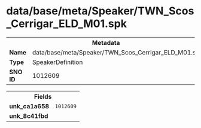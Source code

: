 <h1>data/base/meta/Speaker/TWN_Scos_Cerrigar_ELD_M01.spk</h1><table><tr><th colspan="100%">Metadata</th></tr><tr><td><b>Name</b></td><td>data/base/meta/Speaker/TWN_Scos_Cerrigar_ELD_M01.spk</td></tr><tr><td><b>Type</b></td><td>SpeakerDefinition</td></tr><tr><td><b>SNO ID</b></td><td>1012609</td></tr></table>

<table><tr><th colspan="100%">Fields</th></tr><tr><td><b>unk_ca1a658</b></td><td><code>1012609</code></td></tr><tr><td><b>unk_8c41fbd</b></td><td></td></tr></table>

